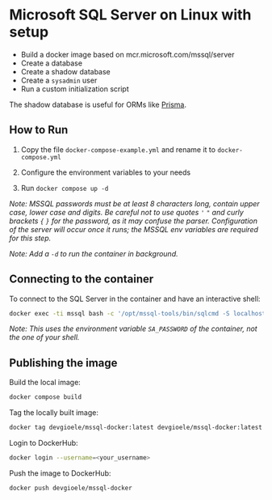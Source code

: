 # Microsoft SQL Server on Linux with setup

- Build a docker image based on mcr.microsoft.com/mssql/server
- Create a database
- Create a shadow database
- Create a `sysadmin` user
- Run a custom initialization script

The shadow database is useful for ORMs like [Prisma](https://prisma.io).

## How to Run

1. Copy the file `docker-compose-example.yml` and rename it to `docker-compose.yml`

2. Configure the environment variables to your needs

3. Run `docker compose up -d`

_Note: MSSQL passwords must be at least 8 characters long, contain upper case, lower case and digits. Be careful not to use quotes `'` `"` and curly brackets `{` `}` for the password, as it may confuse the parser.
Configuration of the server will occur once it runs; the MSSQL env variables are required for this step._

_Note: Add a `-d` to run the container in background._

## Connecting to the container

To connect to the SQL Server in the container and have an interactive shell:

```sh
docker exec -ti mssql bash -c '/opt/mssql-tools/bin/sqlcmd -S localhost -U sa -P "$SA_PASSWORD" -d dev'
```

_Note: This uses the environment variable `SA_PASSWORD` of the container, not the one of your shell._


## Publishing the image

Build the local image:

```sh
docker compose build
```

Tag the locally built image:

```sh
docker tag devgioele/mssql-docker:latest devgioele/mssql-docker:latest
```

Login to DockerHub:

```sh
docker login --username=<your_username>
```

Push the image to DockerHub:

```sh
docker push devgioele/mssql-docker
```
